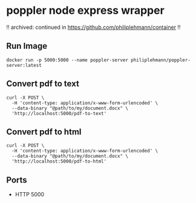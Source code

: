 # poppler node express wrapper
‼️ archived: continued in https://github.com/philiplehmann/container ‼️

## Run Image

```
docker run -p 5000:5000 --name poppler-server philiplehmann/poppler-server:latest
```

## Convert pdf to text

```
curl -X POST \
  -H 'content-type: application/x-www-form-urlencoded' \
  --data-binary "@path/to/my/document.docx" \
  'http://localhost:5000/pdf-to-text'
```

## Convert pdf to html

```
curl -X POST \
  -H 'content-type: application/x-www-form-urlencoded' \
  --data-binary "@path/to/my/document.docx" \
  'http://localhost:5000/pdf-to-html'
```

## Ports

- HTTP 5000
